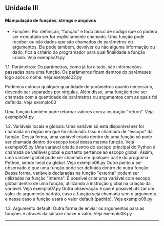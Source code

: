 ## Unidade III

#### Manipulação de funções, strings e arquivos

- Funções: 
Por definição, "função" é todo bloco de código que só poderá ser executado ser for explicitamente chamado. Uma função pode receber ou não dados que são chamados de parâmetros ou argumentos. Ela pode também, devolver ou não alguma informação ou dado, fica a critério do programador para qual finalidade a função criada. Veja exemplo01.py

1.1. Parâmetros: Os parâmetros, como já foi citado, são informações passadas para uma função. Os parâmetros ficam dentros do parênteses logo após o nome. Veja exemplo02.py

Podemos colocar qualquer quantidade de parâmetros quanto necessário, devendo ser separados por vírgulas. Além disso, uma função deve ser chamada com a quantidade de parâmetros ou argumentos com as quais foi definida. Veja exemplo03

Uma função também pode retornar valores com a instrução "return". Veja exemplo04.py

1.2. Variáveis locais e globais: Uma variável só está disponível ser for chamada na região em que foi chamada. Isso é chamado de "escopo" da função. Dessa forma, uma variável criada dentro de uma função só pode ser chamada dentro do escopo local dessa mesma função. Veja exemplo05.py
Uma variável criada dentro do escopo principal do Python é chamada de variável global e portanto pertence ao escopo global. Assim, uma variável global pode ser chamada em qualquer parte do programa Python, sendo local ou global. Veja exemplo06.py
Outro ponto a ser observado é que uma função pode ser definida dentro de outra função. Dessa forma, variáveis declaradas na função "externa" podem ser utilizadas na função "interna". 
É possível criar uma variável com escopo global dentro de uma função, utilizando a instrução global na criação da variável. Veja exemplo07.py
Outra observação é que é possível utilizar um valor de argumento padrão, caso a função seja chamada sem o argumento, e nesse caso a função usará o valor default (padrão). Veja exemplo09.py

1.3. Argumento default: Outra forma de enviar os argumentos para as funções é através da sintaxe chave = valor. Veja exemplo08.py

-----


